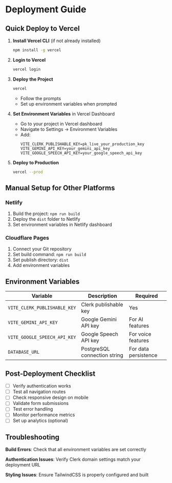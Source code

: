 # Deployment Guide

## Quick Deploy to Vercel

1. **Install Vercel CLI** (if not already installed)
   ```bash
   npm install -g vercel
   ```

2. **Login to Vercel**
   ```bash
   vercel login
   ```

3. **Deploy the Project**
   ```bash
   vercel
   ```
   - Follow the prompts
   - Set up environment variables when prompted

4. **Set Environment Variables** in Vercel Dashboard
   - Go to your project in Vercel dashboard
   - Navigate to Settings → Environment Variables
   - Add:
     ```
     VITE_CLERK_PUBLISHABLE_KEY=pk_live_your_production_key
     VITE_GEMINI_API_KEY=your_gemini_api_key
     VITE_GOOGLE_SPEECH_API_KEY=your_google_speech_api_key
     ```

5. **Deploy to Production**
   ```bash
   vercel --prod
   ```

## Manual Setup for Other Platforms

### Netlify
1. Build the project: `npm run build`
2. Deploy the `dist` folder to Netlify
3. Set environment variables in Netlify dashboard

### Cloudflare Pages
1. Connect your Git repository
2. Set build command: `npm run build`
3. Set publish directory: `dist`
4. Add environment variables

## Environment Variables

| Variable | Description | Required |
|----------|-------------|----------|
| `VITE_CLERK_PUBLISHABLE_KEY` | Clerk publishable key | Yes |
| `VITE_GEMINI_API_KEY` | Google Gemini API key | For AI features |
| `VITE_GOOGLE_SPEECH_API_KEY` | Google Speech API key | For voice features |
| `DATABASE_URL` | PostgreSQL connection string | For data persistence |

## Post-Deployment Checklist

- [ ] Verify authentication works
- [ ] Test all navigation routes
- [ ] Check responsive design on mobile
- [ ] Validate form submissions
- [ ] Test error handling
- [ ] Monitor performance metrics
- [ ] Set up analytics (optional)

## Troubleshooting

**Build Errors**: Check that all environment variables are set correctly

**Authentication Issues**: Verify Clerk domain settings match your deployment URL

**Styling Issues**: Ensure TailwindCSS is properly configured and built